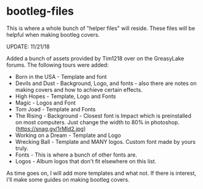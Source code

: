 # bootleg-files

This is where a whole bunch of "helper files" will reside. These files will be helpful when making bootleg covers.

UPDATE: 11/21/18

Added a bunch of assets provided by Tim1218 over on the GreasyLake forums. The following tours were added:

* Born in the USA - Template and font
* Devils and Dust - Background, Logo, and fonts - also there are notes on making covers and how to achieve certain effects.
* High Hopes - Template, Logo and Fonts
* Magic - Logos and Font
* Tom Joad - Template and Fonts
* The Rising - Background - Closest font is Impact which is preinstalled on most computers. Just change the width to 80% in photoshop. (https://snag.gy/1rMld2.jpg)
* Working on a Dream - Template and Logo
* Wrecking Ball - Template and MANY logos. Custom font made by yours truly.
* Fonts - This is where a bunch of other fonts are.
* Logos - Album logos that don't fit elsewhere on this list.

As time goes on, I will add more templates and what not. If there is interest, I'll make some guides on making bootleg covers.
